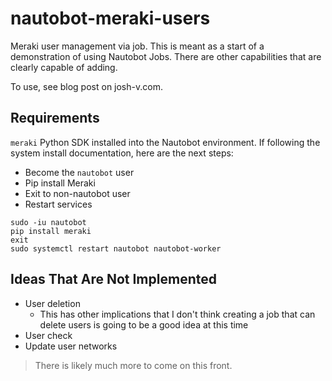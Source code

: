 # nautobot-meraki-users

Meraki user management via job. This is meant as a start of a demonstration of using Nautobot Jobs. There are other capabilities that are clearly capable of adding.

To use, see blog post on josh-v.com. 

## Requirements

`meraki` Python SDK installed into the Nautobot environment. If following the system install documentation, here are the next steps:

- Become the `nautobot` user
- Pip install Meraki
- Exit to non-nautobot user
- Restart services

```
sudo -iu nautobot
pip install meraki
exit
sudo systemctl restart nautobot nautobot-worker
```

## Ideas That Are Not Implemented

- User deletion
  - This has other implications that I don't think creating a job that can delete users is going to be a good idea at this time
- User check
- Update user networks

> There is likely much more to come on this front.